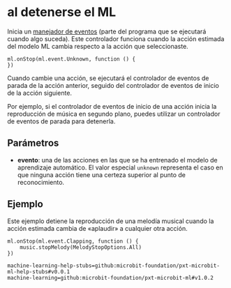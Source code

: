 # al detenerse el ML

Inicia un [manejador de eventos](/reference/event-handler) (parte del programa que se ejecutará cuando algo suceda). Este controlador funciona cuando la acción estimada del modelo ML cambia respecto a la acción que seleccionaste.

```sig
ml.onStop(ml.event.Unknown, function () {
})
```

Cuando cambie una acción, se ejecutará el controlador de eventos de parada de la acción anterior, seguido del controlador de eventos de inicio de la acción siguiente.

Por ejemplo, si el controlador de eventos de inicio de una acción inicia la reproducción de música en segundo plano, puedes utilizar un controlador de eventos de parada para detenerla.

## Parámetros

- **evento**: una de las acciones en las que se ha entrenado el modelo de aprendizaje automático. El valor especial `unknown` representa el caso en que ninguna acción tiene una certeza superior al punto de reconocimiento.

## Ejemplo

Este ejemplo detiene la reproducción de una melodía musical cuando la acción estimada cambia de «aplaudir» a cualquier otra acción.

```blocks
ml.onStop(ml.event.Clapping, function () {
    music.stopMelody(MelodyStopOptions.All)
})
```

```package
machine-learning-help-stubs=github:microbit-foundation/pxt-microbit-ml-help-stubs#v0.0.1
machine-learning=github:microbit-foundation/pxt-microbit-ml#v1.0.2
```
